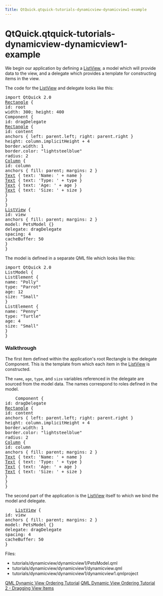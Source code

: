 ```yaml
---
Title: QtQuick.qtquick-tutorials-dynamicview-dynamicview1-example
---
```


# QtQuick.qtquick-tutorials-dynamicview-dynamicview1-example

<span class="subtitle"></span>
<!-- $$$tutorials/dynamicview/dynamicview1-description -->
<p>We begin our application by defining a <a href="QtQuick.ListView.md">ListView</a>, a model which will provide data to the view, and a delegate which provides a template for constructing items in the view.</p>
<p>The code for the <a href="QtQuick.ListView.md">ListView</a> and delegate looks like this:</p>
<pre class="qml">import QtQuick 2.0
<span class="type"><a href="QtQuick.Rectangle.md">Rectangle</a></span> {
<span class="name">id</span>: <span class="name">root</span>
<span class="name">width</span>: <span class="number">300</span>; <span class="name">height</span>: <span class="number">400</span>
<span class="type">Component</span> {
<span class="name">id</span>: <span class="name">dragDelegate</span>
<span class="type"><a href="QtQuick.Rectangle.md">Rectangle</a></span> {
<span class="name">id</span>: <span class="name">content</span>
<span class="type">anchors</span> { <span class="name">left</span>: <span class="name">parent</span>.<span class="name">left</span>; <span class="name">right</span>: <span class="name">parent</span>.<span class="name">right</span> }
<span class="name">height</span>: <span class="name">column</span>.<span class="name">implicitHeight</span> <span class="operator">+</span> <span class="number">4</span>
<span class="name">border</span>.width: <span class="number">1</span>
<span class="name">border</span>.color: <span class="string">&quot;lightsteelblue&quot;</span>
<span class="name">radius</span>: <span class="number">2</span>
<span class="type"><a href="QtQuick.Column.md">Column</a></span> {
<span class="name">id</span>: <span class="name">column</span>
<span class="type">anchors</span> { <span class="name">fill</span>: <span class="name">parent</span>; <span class="name">margins</span>: <span class="number">2</span> }
<span class="type"><a href="QtQuick.Text.md">Text</a></span> { <span class="name">text</span>: <span class="string">'Name: '</span> <span class="operator">+</span> <span class="name">name</span> }
<span class="type"><a href="QtQuick.Text.md">Text</a></span> { <span class="name">text</span>: <span class="string">'Type: '</span> <span class="operator">+</span> <span class="name">type</span> }
<span class="type"><a href="QtQuick.Text.md">Text</a></span> { <span class="name">text</span>: <span class="string">'Age: '</span> <span class="operator">+</span> <span class="name">age</span> }
<span class="type"><a href="QtQuick.Text.md">Text</a></span> { <span class="name">text</span>: <span class="string">'Size: '</span> <span class="operator">+</span> <span class="name">size</span> }
}
}
}
<span class="type"><a href="QtQuick.ListView.md">ListView</a></span> {
<span class="name">id</span>: <span class="name">view</span>
<span class="type">anchors</span> { <span class="name">fill</span>: <span class="name">parent</span>; <span class="name">margins</span>: <span class="number">2</span> }
<span class="name">model</span>: <span class="name">PetsModel</span> {}
<span class="name">delegate</span>: <span class="name">dragDelegate</span>
<span class="name">spacing</span>: <span class="number">4</span>
<span class="name">cacheBuffer</span>: <span class="number">50</span>
}
}</pre>
<p>The model is defined in a separate QML file which looks like this:</p>
<pre class="qml">import QtQuick 2.0
<span class="type">ListModel</span> {
<span class="type">ListElement</span> {
<span class="name">name</span>: <span class="string">&quot;Polly&quot;</span>
<span class="name">type</span>: <span class="string">&quot;Parrot&quot;</span>
<span class="name">age</span>: <span class="number">12</span>
<span class="name">size</span>: <span class="string">&quot;Small&quot;</span>
}
<span class="type">ListElement</span> {
<span class="name">name</span>: <span class="string">&quot;Penny&quot;</span>
<span class="name">type</span>: <span class="string">&quot;Turtle&quot;</span>
<span class="name">age</span>: <span class="number">4</span>
<span class="name">size</span>: <span class="string">&quot;Small&quot;</span>
}
}</pre>
<h3 >Walkthrough</h3>
<p>The first item defined within the application's root Rectangle is the delegate Component. This is the template from which each item in the <a href="QtQuick.ListView.md">ListView</a> is constructed.</p>
<p>The <code>name</code>, <code>age</code>, <code>type</code>, and <code>size</code> variables referenced in the delegate are sourced from the model data. The names correspond to roles defined in the model.</p>
<pre class="qml">    <span class="type">Component</span> {
<span class="name">id</span>: <span class="name">dragDelegate</span>
<span class="type"><a href="QtQuick.Rectangle.md">Rectangle</a></span> {
<span class="name">id</span>: <span class="name">content</span>
<span class="type">anchors</span> { <span class="name">left</span>: <span class="name">parent</span>.<span class="name">left</span>; <span class="name">right</span>: <span class="name">parent</span>.<span class="name">right</span> }
<span class="name">height</span>: <span class="name">column</span>.<span class="name">implicitHeight</span> <span class="operator">+</span> <span class="number">4</span>
<span class="name">border</span>.width: <span class="number">1</span>
<span class="name">border</span>.color: <span class="string">&quot;lightsteelblue&quot;</span>
<span class="name">radius</span>: <span class="number">2</span>
<span class="type"><a href="QtQuick.Column.md">Column</a></span> {
<span class="name">id</span>: <span class="name">column</span>
<span class="type">anchors</span> { <span class="name">fill</span>: <span class="name">parent</span>; <span class="name">margins</span>: <span class="number">2</span> }
<span class="type"><a href="QtQuick.Text.md">Text</a></span> { <span class="name">text</span>: <span class="string">'Name: '</span> <span class="operator">+</span> <span class="name">name</span> }
<span class="type"><a href="QtQuick.Text.md">Text</a></span> { <span class="name">text</span>: <span class="string">'Type: '</span> <span class="operator">+</span> <span class="name">type</span> }
<span class="type"><a href="QtQuick.Text.md">Text</a></span> { <span class="name">text</span>: <span class="string">'Age: '</span> <span class="operator">+</span> <span class="name">age</span> }
<span class="type"><a href="QtQuick.Text.md">Text</a></span> { <span class="name">text</span>: <span class="string">'Size: '</span> <span class="operator">+</span> <span class="name">size</span> }
}
}
}</pre>
<p>The second part of the application is the <a href="QtQuick.ListView.md">ListView</a> itself to which we bind the model and delegate.</p>
<pre class="qml">    <span class="type"><a href="QtQuick.ListView.md">ListView</a></span> {
<span class="name">id</span>: <span class="name">view</span>
<span class="type">anchors</span> { <span class="name">fill</span>: <span class="name">parent</span>; <span class="name">margins</span>: <span class="number">2</span> }
<span class="name">model</span>: <span class="name">PetsModel</span> {}
<span class="name">delegate</span>: <span class="name">dragDelegate</span>
<span class="name">spacing</span>: <span class="number">4</span>
<span class="name">cacheBuffer</span>: <span class="number">50</span>
}</pre>
<p>Files:</p>
<ul>
<li>tutorials/dynamicview/dynamicview1/PetsModel.qml</li>
<li>tutorials/dynamicview/dynamicview1/dynamicview.qml</li>
<li>tutorials/dynamicview/dynamicview1/dynamicview1.qmlproject</li>
</ul>
<!-- @@@tutorials/dynamicview/dynamicview1 -->
<p class="naviNextPrevious footerNavi">
<a class="prevPage" href="QtQuick.qml-dynamicview-tutorial.md">QML Dynamic View Ordering Tutorial</a>
<a class="nextPage" href="https://developer.ubuntu.comapps/qml/sdk-15.04.3/QtQuick.tutorials-dynamicview-dynamicview2/">QML Dynamic View Ordering Tutorial 2 - Dragging View Items</a>
</p>
